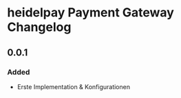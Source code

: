 # heidelpay Payment Gateway Changelog

## 0.0.1

### Added
- Erste Implementation & Konfigurationen

